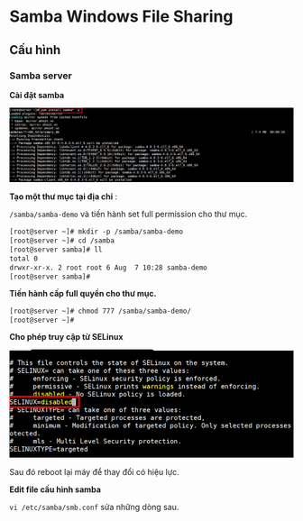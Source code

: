 # Samba Windows File Sharing

<a name="cauhinh"></a>

## Cấu hình 

### Samba server 

**Cài đặt samba** 

![](../../images/systemd/yum.png)

**Tạo một thư mục tại địa chỉ** : 

`/samba/samba-demo` và tiến hành set full permission cho thư mục.

```
[root@server ~]# mkdir -p /samba/samba-demo
[root@server ~]# cd /samba
[root@server samba]# ll
total 0
drwxr-xr-x. 2 root root 6 Aug  7 10:28 samba-demo
[root@server samba]#
```

**Tiến hành cấp full quyền cho thư mục.**

```
[root@server ~]# chmod 777 /samba/samba-demo/
[root@server ~]#

```
**Cho phép truy cập từ SELinux**

![](../../images/systemd/selinux.png)

Sau đó reboot lại máy để thay đổi có hiệu lực.

**Edit file cấu hình samba**

`vi /etc/samba/smb.conf` sửa những dòng sau.


